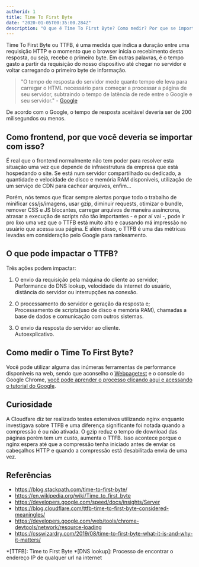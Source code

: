```yaml
---
authorid: 1
title: Time To First Byte
date: "2020-01-05T00:35:00.284Z"
description: "O que é Time To First Byte? Como medir? Por que se importar?"
---
```


Time To First Byte ou TTFB, é uma medida que indica a duração entre uma requisição HTTP e o momento que o browser inicia o recebimento desta resposta, ou seja, recebe o primeiro byte. Em outras palavras, é o tempo gasto a partir da requisição do nosso dispositivo até chegar no servidor e voltar carregando o primeiro byte de informação.

> "O tempo de resposta do servidor mede quanto tempo ele leva para carregar o HTML necessário para começar a processar a página de seu servidor, subtraindo o tempo de latência de rede entre o Google e seu servidor." - [Google](https://developers.google.com/speed/docs/insights/Server)

De acordo com o Google, o tempo de resposta aceitável deveria ser de 200 milisegundos ou menos.

## Como frontend, por que você deveria se importar com isso?

É real que o frontend normalmente não tem poder para resolver esta situação uma vez que depende de infraestrutura da empresa que está hospedando o site. Se está num servidor compartilhado ou dedicado, a quantidade e velocidade de disco e memória RAM disponíveis, utilização de um serviço de CDN para cachear arquivos, enfim...

Porém, nós temos que ficar sempre alertas porque todo o trabalho de minificar css/js/imagens, usar gzip, diminuir requests, otimizar o bundle, remover CSS e JS blocantes, carregar arquivos de maneira assíncrona, atrasar a execução de scripts não tão importantes - e por aí vai -, pode ir pro lixo uma vez que o TTFB está muito alto e causando má impressão no usuário que acessa sua página. E além disso, o TTFB é uma das métricas levadas em consideração pelo Google para rankeamento.

## O que pode impactar o TTFB?

Três ações podem impactar:

1. O envio da requisição pela máquina do cliente ao servidor;  
Performance do DNS lookup, velocidade da internet do usuário, distância do servidor ou interrupções na conexão.

2. O processamento do servidor e geração da resposta e;  
Processamento de scripts(uso de disco e memória RAM), chamadas a base de dados e comunicação com outros sistemas.

3. O envio da resposta do servidor ao cliente.  
Autoexplicativo.


## Como medir o Time To First Byte?

Você pode utilizar alguma das inúmeras ferramentas de performance disponiveis na web, sendo que aconselho o [Webpagetest](https://www.webpagetest.org/) e o  console do Google Chrome, [você pode aprender o processo clicando aqui e acessando o tutorial do Google](https://developers.google.com/web/tools/chrome-devtools/network/resource-loading).


## Curiosidade

A Cloudfare diz ter realizado testes extensivos utilizando nginx enquanto investigava sobre TTFB e uma diferença significante foi notada quando a compressão é ou não ativada. O gzip reduz o tempo de download das páginas porém tem um custo, aumenta o TTFB. Isso acontece porque o nginx espera até que a compressão tenha iniciado antes de enviar os cabeçalhos HTTP e quando a compressão está desabilitada envia de uma vez.

## Referências

- https://blog.stackpath.com/time-to-first-byte/
- https://en.wikipedia.org/wiki/Time_to_first_byte
- https://developers.google.com/speed/docs/insights/Server
- https://blog.cloudflare.com/ttfb-time-to-first-byte-considered-meaningles/
- https://developers.google.com/web/tools/chrome-devtools/network/resource-loading
- https://csswizardry.com/2019/08/time-to-first-byte-what-it-is-and-why-it-matters/


*[TTFB]: Time to First Byte
*[DNS lookup]: Processo de encontrar o endereço IP de qualquer url na internet